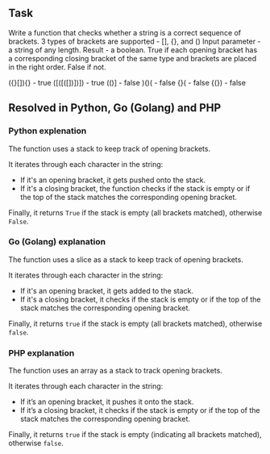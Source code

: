 ## Task

Write a function that checks whether a string is a correct sequence of brackets.
3 types of brackets are supported - [], {}, and ()
Input parameter - a string of any length.
Result - a boolean.
True if each opening bracket has a corresponding closing bracket of the same type and brackets are placed in the right order.
False if not.

({}[]){} - true
([([([])])]) - true
(()] - false
)()( - false
{}( - false
{(}) - false

## Resolved in Python, Go (Golang) and PHP

### Python explenation

The function uses a stack to keep track of opening brackets.

It iterates through each character in the string:
- If it's an opening bracket, it gets pushed onto the stack.
- If it's a closing bracket, the function checks if the stack is empty or if the top of the stack matches the corresponding opening bracket.

Finally, it returns `True` if the stack is empty (all brackets matched), otherwise `False`.

### Go (Golang) explanation

The function uses a slice as a stack to keep track of opening brackets.

It iterates through each character in the string:
- If it's an opening bracket, it gets added to the stack.
- If it's a closing bracket, it checks if the stack is empty or if the top of the stack matches the corresponding opening bracket.

Finally, it returns `true` if the stack is empty (all brackets matched), otherwise `false`.

### PHP explanation

The function uses an array as a stack to track opening brackets.

It iterates through each character in the string:
- If it’s an opening bracket, it pushes it onto the stack.
- If it’s a closing bracket, it checks if the stack is empty or if the top of the stack matches the corresponding opening bracket.

Finally, it returns `true` if the stack is empty (indicating all brackets matched), otherwise `false`.
